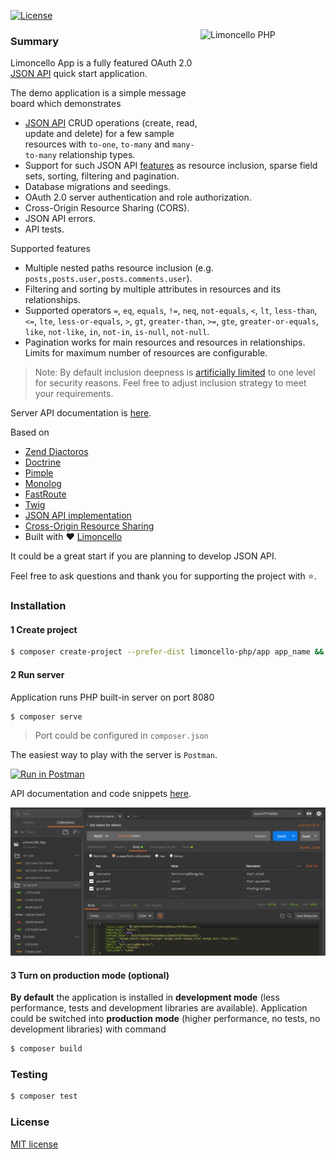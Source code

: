 [![License](https://img.shields.io/packagist/l/limoncello-php/app.svg)](https://packagist.org/packages/limoncello-php/app)

<a href="https://github.com/limoncello-php/framework" target="_blank"><img src="https://github.com/limoncello-php/app/blob/master/server/resources/img/limoncello.png" alt="Limoncello PHP" title="Limoncello PHP" align="right" width="200" height="200" /></a>

### Summary

Limoncello App is a fully featured OAuth 2.0 [JSON API](http://jsonapi.org/) quick start application.

The demo application is a simple message board which demonstrates

- [JSON API](http://jsonapi.org/) CRUD operations (create, read, update and delete) for a few sample resources with `to-one`, `to-many` and `many-to-many` relationship types.
- Support for such JSON API [features](http://jsonapi.org/format/#fetching) as resource inclusion, sparse field sets, sorting, filtering and pagination.
- Database migrations and seedings.
- OAuth 2.0 server authentication and role authorization.
- Cross-Origin Resource Sharing (CORS).
- JSON API errors.
- API tests.

Supported features
- Multiple nested paths resource inclusion (e.g. `posts,posts.user,posts.comments.user`).
- Filtering and sorting by multiple attributes in resources and its relationships.
- Supported operators `=`, `eq`, `equals`, `!=`, `neq`, `not-equals`, `<`, `lt`, `less-than`, `<=`, `lte`, `less-or-equals`, `>`, `gt`, `greater-than`, `>=`, `gte`, `greater-or-equals`, `like`, `not-like`, `in`, `not-in`, `is-null`, `not-null`.
- Pagination works for main resources and resources in relationships. Limits for maximum number of resources are configurable.

> Note: By default inclusion deepness is [artificially limited](https://github.com/limoncello-php/app/issues/6) to one level for security reasons. Feel free to adjust inclusion strategy to meet your requirements.

Server API documentation is [here](https://documenter.getpostman.com/view/53867/limoncello-app/6Z3usWQ).

Based on
- [Zend Diactoros](https://github.com/zendframework/zend-diactoros)
- [Doctrine](http://www.doctrine-project.org/)
- [Pimple](http://pimple.sensiolabs.org/)
- [Monolog](https://github.com/Seldaek/monolog)
- [FastRoute](https://github.com/nikic/FastRoute)
- [Twig](https://twig.sensiolabs.org/)
- [JSON API implementation](https://github.com/neomerx/json-api)
- [Cross-Origin Resource Sharing](https://github.com/neomerx/cors-psr7)
- Built with :heart: [Limoncello](https://github.com/limoncello-php/framework)

It could be a great start if you are planning to develop JSON API.

Feel free to ask questions and thank you for supporting the project with :star:.

### Installation

#### 1 Create project

```bash
$ composer create-project --prefer-dist limoncello-php/app app_name && cd app_name
```

#### 2 Run server

Application runs PHP built-in server on port 8080

```bash
$ composer serve
```

> Port could be configured in `composer.json`

The easiest way to play with the server is `Postman`.

[![Run in Postman](https://run.pstmn.io/button.svg)](https://app.getpostman.com/run-collection/e7ba014d506f62918b0f#?env%5Blocal%20HTTP%20(8080)%5D=W3siZW5hYmxlZCI6dHJ1ZSwia2V5Ijoic2VydmVyIiwidmFsdWUiOiJsb2NhbGhvc3Q6ODA4MCIsInR5cGUiOiJ0ZXh0In0seyJlbmFibGVkIjp0cnVlLCJrZXkiOiJ0b2tlbiIsInZhbHVlIjoiMjlhNDU0OGZkZWY1NDFiNWZiYjA3ODhjYzM2YzBiM2U1OTNlODY5ODk5YjA1IiwidHlwZSI6InRleHQifV0=)

API documentation and code snippets [here](https://documenter.getpostman.com/view/53867/limoncello-app/6Z3usWQ).

![Requests in Postman](server/resources/img/screen-shot.png)


#### 3 Turn on production mode (optional)

**By default** the application is installed in **development mode** (less performance, tests and development libraries are available). Application could be switched into **production mode** (higher performance, no tests, no development libraries) with command

```bash
$ composer build
```

### Testing

```bash
$ composer test
```

### License

[MIT license](http://opensource.org/licenses/MIT)
